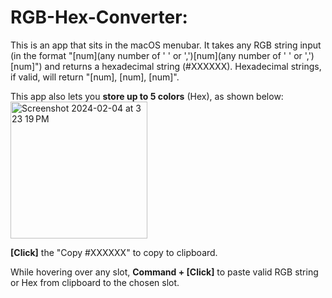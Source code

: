 # RGB-Hex-Converter:
This is an app that sits in the macOS menubar. It takes any RGB string input (in the format "\[num](any number of ' ' or ',')\[num](any number of ' ' or ',')\[num]") and returns a hexadecimal string (#XXXXXX). Hexadecimal strings, if valid, will return "\[num], \[num], \[num]".

This app also lets you **store up to 5 colors** (Hex), as shown below:
<img width="219" alt="Screenshot 2024-02-04 at 3 23 19 PM" src="https://github.com/alexyzha/RGB-Hex-Converter/assets/122637724/7e795595-b14f-48a6-b174-171b721fcd00">

**\[Click]** the "Copy #XXXXXX" to copy to clipboard.

While hovering over any slot, **Command + \[Click]** to paste valid RGB string or Hex from clipboard to the chosen slot.
